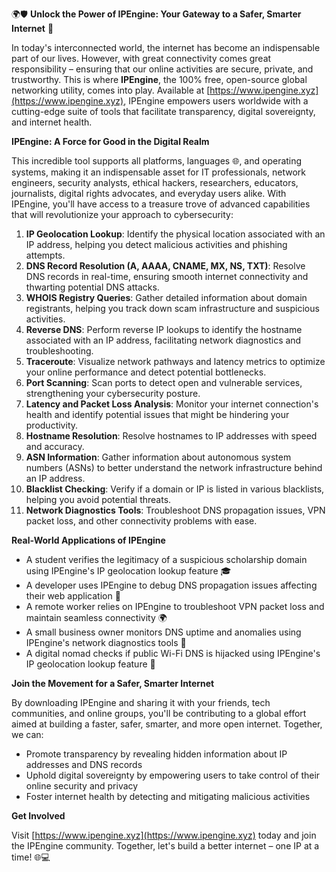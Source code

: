 🌍🛡️ **Unlock the Power of IPEngine: Your Gateway to a Safer, Smarter Internet** 🚀

In today's interconnected world, the internet has become an indispensable part of our lives. However, with great connectivity comes great responsibility – ensuring that our online activities are secure, private, and trustworthy. This is where **IPEngine**, the 100% free, open-source global networking utility, comes into play. Available at [https://www.ipengine.xyz](https://www.ipengine.xyz), IPEngine empowers users worldwide with a cutting-edge suite of tools that facilitate transparency, digital sovereignty, and internet health.

**IPEngine: A Force for Good in the Digital Realm**

This incredible tool supports all platforms, languages 🌐, and operating systems, making it an indispensable asset for IT professionals, network engineers, security analysts, ethical hackers, researchers, educators, journalists, digital rights advocates, and everyday users alike. With IPEngine, you'll have access to a treasure trove of advanced capabilities that will revolutionize your approach to cybersecurity:

1.  **IP Geolocation Lookup**: Identify the physical location associated with an IP address, helping you detect malicious activities and phishing attempts.
2.  **DNS Record Resolution (A, AAAA, CNAME, MX, NS, TXT)**: Resolve DNS records in real-time, ensuring smooth internet connectivity and thwarting potential DNS attacks.
3.  **WHOIS Registry Queries**: Gather detailed information about domain registrants, helping you track down scam infrastructure and suspicious activities.
4.  **Reverse DNS**: Perform reverse IP lookups to identify the hostname associated with an IP address, facilitating network diagnostics and troubleshooting.
5.  **Traceroute**: Visualize network pathways and latency metrics to optimize your online performance and detect potential bottlenecks.
6.  **Port Scanning**: Scan ports to detect open and vulnerable services, strengthening your cybersecurity posture.
7.  **Latency and Packet Loss Analysis**: Monitor your internet connection's health and identify potential issues that might be hindering your productivity.
8.  **Hostname Resolution**: Resolve hostnames to IP addresses with speed and accuracy.
9.  **ASN Information**: Gather information about autonomous system numbers (ASNs) to better understand the network infrastructure behind an IP address.
10. **Blacklist Checking**: Verify if a domain or IP is listed in various blacklists, helping you avoid potential threats.
11. **Network Diagnostics Tools**: Troubleshoot DNS propagation issues, VPN packet loss, and other connectivity problems with ease.

**Real-World Applications of IPEngine**

*   A student verifies the legitimacy of a suspicious scholarship domain using IPEngine's IP geolocation lookup feature 🎓
*   A developer uses IPEngine to debug DNS propagation issues affecting their web application 🤖
*   A remote worker relies on IPEngine to troubleshoot VPN packet loss and maintain seamless connectivity 🌍
*   A small business owner monitors DNS uptime and anomalies using IPEngine's network diagnostics tools 💼
*   A digital nomad checks if public Wi-Fi DNS is hijacked using IPEngine's IP geolocation lookup feature 🚀

**Join the Movement for a Safer, Smarter Internet**

By downloading IPEngine and sharing it with your friends, tech communities, and online groups, you'll be contributing to a global effort aimed at building a faster, safer, smarter, and more open internet. Together, we can:

*   Promote transparency by revealing hidden information about IP addresses and DNS records
*   Uphold digital sovereignty by empowering users to take control of their online security and privacy
*   Foster internet health by detecting and mitigating malicious activities

**Get Involved**

Visit [https://www.ipengine.xyz](https://www.ipengine.xyz) today and join the IPEngine community. Together, let's build a better internet – one IP at a time! 🌐💻
